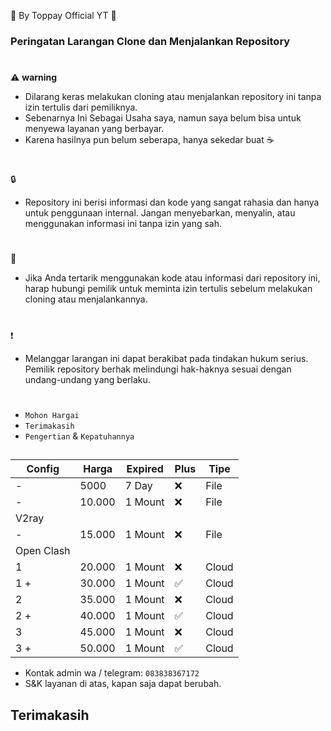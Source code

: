 🍚 By Toppay Official YT 🚀
### Peringatan Larangan Clone dan Menjalankan Repository
#
⚠️ **warning**
- Dilarang keras melakukan cloning atau menjalankan repository ini tanpa izin tertulis dari pemiliknya.
- Sebenarnya Ini Sebagai Usaha saya, namun saya belum bisa untuk menyewa layanan yang berbayar.
- Karena hasilnya pun belum seberapa, hanya sekedar buat ☕
#
🔒
- Repository ini berisi informasi dan kode yang sangat rahasia dan hanya untuk penggunaan internal. Jangan menyebarkan, menyalin, atau menggunakan informasi ini tanpa izin yang sah.
#
📩
- Jika Anda tertarik menggunakan kode atau informasi dari repository ini, harap hubungi pemilik untuk meminta izin tertulis sebelum melakukan cloning atau menjalankannya.
#
❗
- Melanggar larangan ini dapat berakibat pada tindakan hukum serius. Pemilik repository berhak melindungi hak-haknya sesuai dengan undang-undang yang berlaku.
#
- `Mohon Hargai`
- `Terimakasih`
- `Pengertian` & `Kepatuhannya`

##

| Config  | Harga   | Expired | Plus | Tipe  |
| ------- | ------- | ------- | ---- | ----- |
| -       | 5000    | 7 Day   |  ❌  | File  |
| -       | 10.000  | 1 Mount |  ❌  | File  |
| V2ray   |
| -       | 15.000  | 1 Mount |  ❌  | File  |
| Open Clash |
|  1      | 20.000  | 1 Mount |  ❌  | Cloud |
|  1 +    | 30.000  | 1 Mount |  ✅  | Cloud |
|  2      | 35.000  | 1 Mount |  ❌  | Cloud |
|  2 +    | 40.000  | 1 Mount |  ✅  | Cloud |
|  3      | 45.000  | 1 Mount |  ❌  | Cloud |
|  3 +    | 50.000  | 1 Mount |  ✅  | Cloud |

- Kontak admin wa / telegram: `083838367172`
- S&K
 layanan di atas, kapan saja dapat berubah.

##
## Terimakasih